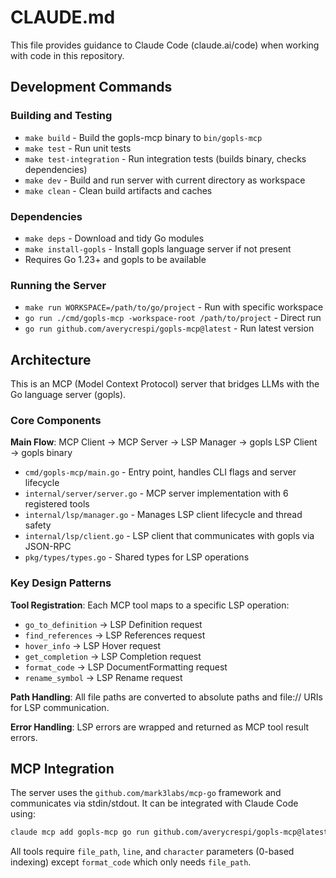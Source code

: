 # CLAUDE.md

This file provides guidance to Claude Code (claude.ai/code) when working with code in this repository.

## Development Commands

### Building and Testing
- `make build` - Build the gopls-mcp binary to `bin/gopls-mcp`
- `make test` - Run unit tests
- `make test-integration` - Run integration tests (builds binary, checks dependencies)
- `make dev` - Build and run server with current directory as workspace
- `make clean` - Clean build artifacts and caches

### Dependencies
- `make deps` - Download and tidy Go modules
- `make install-gopls` - Install gopls language server if not present
- Requires Go 1.23+ and gopls to be available

### Running the Server
- `make run WORKSPACE=/path/to/go/project` - Run with specific workspace
- `go run ./cmd/gopls-mcp -workspace-root /path/to/project` - Direct run
- `go run github.com/averycrespi/gopls-mcp@latest` - Run latest version

## Architecture

This is an MCP (Model Context Protocol) server that bridges LLMs with the Go language server (gopls).

### Core Components

**Main Flow**: MCP Client → MCP Server → LSP Manager → gopls LSP Client → gopls binary

- `cmd/gopls-mcp/main.go` - Entry point, handles CLI flags and server lifecycle
- `internal/server/server.go` - MCP server implementation with 6 registered tools
- `internal/lsp/manager.go` - Manages LSP client lifecycle and thread safety
- `internal/lsp/client.go` - LSP client that communicates with gopls via JSON-RPC
- `pkg/types/types.go` - Shared types for LSP operations

### Key Design Patterns

**Tool Registration**: Each MCP tool maps to a specific LSP operation:
- `go_to_definition` → LSP Definition request
- `find_references` → LSP References request  
- `hover_info` → LSP Hover request
- `get_completion` → LSP Completion request
- `format_code` → LSP DocumentFormatting request
- `rename_symbol` → LSP Rename request

**Path Handling**: All file paths are converted to absolute paths and file:// URIs for LSP communication.

**Error Handling**: LSP errors are wrapped and returned as MCP tool result errors.

## MCP Integration

The server uses the `github.com/mark3labs/mcp-go` framework and communicates via stdin/stdout. It can be integrated with Claude Code using:

```bash
claude mcp add gopls-mcp go run github.com/averycrespi/gopls-mcp@latest
```

All tools require `file_path`, `line`, and `character` parameters (0-based indexing) except `format_code` which only needs `file_path`.
